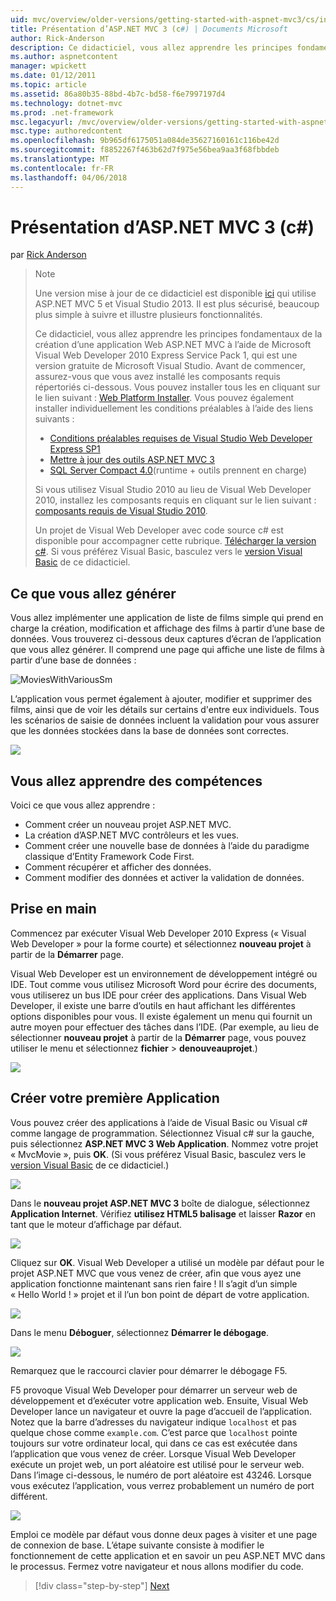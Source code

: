 ```yaml
---
uid: mvc/overview/older-versions/getting-started-with-aspnet-mvc3/cs/intro-to-aspnet-mvc-3
title: Présentation d’ASP.NET MVC 3 (c#) | Documents Microsoft
author: Rick-Anderson
description: Ce didacticiel, vous allez apprendre les principes fondamentaux de la création d’une application Web ASP.NET MVC à l’aide de Microsoft Visual Web Developer 2010 Express Service Pack 1, qui est en cours...
ms.author: aspnetcontent
manager: wpickett
ms.date: 01/12/2011
ms.topic: article
ms.assetid: 86a80b35-88bd-4b7c-bd58-f6e7997197d4
ms.technology: dotnet-mvc
ms.prod: .net-framework
msc.legacyurl: /mvc/overview/older-versions/getting-started-with-aspnet-mvc3/cs/intro-to-aspnet-mvc-3
msc.type: authoredcontent
ms.openlocfilehash: 9b965df6175051a084de35627160161c116be42d
ms.sourcegitcommit: f8852267f463b62d7f975e56bea9aa3f68fbbdeb
ms.translationtype: MT
ms.contentlocale: fr-FR
ms.lasthandoff: 04/06/2018
---
```

<a name="intro-to-aspnet-mvc-3-c"></a>Présentation d’ASP.NET MVC 3 (c#)
====================
par [Rick Anderson](https://github.com/Rick-Anderson)

> > [!NOTE]
> > Une version mise à jour de ce didacticiel est disponible [ici](../../../getting-started/introduction/getting-started.md) qui utilise ASP.NET MVC 5 et Visual Studio 2013. Il est plus sécurisé, beaucoup plus simple à suivre et illustre plusieurs fonctionnalités.
> 
> 
> Ce didacticiel, vous allez apprendre les principes fondamentaux de la création d’une application Web ASP.NET MVC à l’aide de Microsoft Visual Web Developer 2010 Express Service Pack 1, qui est une version gratuite de Microsoft Visual Studio. Avant de commencer, assurez-vous que vous avez installé les composants requis répertoriés ci-dessous. Vous pouvez installer tous les en cliquant sur le lien suivant : [Web Platform Installer](https://www.microsoft.com/web/gallery/install.aspx?appid=VWD2010SP1Pack). Vous pouvez également installer individuellement les conditions préalables à l’aide des liens suivants :
> 
> - [Conditions préalables requises de Visual Studio Web Developer Express SP1](https://www.microsoft.com/web/gallery/install.aspx?appid=VWD2010SP1Pack)
> - [Mettre à jour des outils ASP.NET MVC 3](https://www.microsoft.com/web/gallery/install.aspx?appsxml=&amp;appid=MVC3)
> - [SQL Server Compact 4.0](https://www.microsoft.com/web/gallery/install.aspx?appid=SQLCE;SQLCEVSTools_4_0)(runtime + outils prennent en charge)
> 
> Si vous utilisez Visual Studio 2010 au lieu de Visual Web Developer 2010, installez les composants requis en cliquant sur le lien suivant : [composants requis de Visual Studio 2010](https://www.microsoft.com/web/gallery/install.aspx?appsxml=&amp;appid=VS2010SP1Pack).
> 
> Un projet de Visual Web Developer avec code source c# est disponible pour accompagner cette rubrique. [Télécharger la version c#](https://code.msdn.microsoft.com/Introduction-to-MVC-3-10d1b098). Si vous préférez Visual Basic, basculez vers le [version Visual Basic](../vb/intro-to-aspnet-mvc-3.md) de ce didacticiel.


## <a name="what-youll-build"></a>Ce que vous allez générer

Vous allez implémenter une application de liste de films simple qui prend en charge la création, modification et affichage des films à partir d’une base de données. Vous trouverez ci-dessous deux captures d’écran de l’application que vous allez générer. Il comprend une page qui affiche une liste de films à partir d’une base de données :

![MoviesWithVariousSm](intro-to-aspnet-mvc-3/_static/image1.png)

L’application vous permet également à ajouter, modifier et supprimer des films, ainsi que de voir les détails sur certains d'entre eux individuels. Tous les scénarios de saisie de données incluent la validation pour vous assurer que les données stockées dans la base de données sont correctes.

![](intro-to-aspnet-mvc-3/_static/image2.png)

## <a name="skills-youll-learn"></a>Vous allez apprendre des compétences

Voici ce que vous allez apprendre :

- Comment créer un nouveau projet ASP.NET MVC.
- La création d’ASP.NET MVC contrôleurs et les vues.
- Comment créer une nouvelle base de données à l’aide du paradigme classique d’Entity Framework Code First.
- Comment récupérer et afficher des données.
- Comment modifier des données et activer la validation de données.

## <a name="getting-started"></a>Prise en main

Commencez par exécuter Visual Web Developer 2010 Express (« Visual Web Developer » pour la forme courte) et sélectionnez **nouveau projet** à partir de la **Démarrer** page.

Visual Web Developer est un environnement de développement intégré ou IDE. Tout comme vous utilisez Microsoft Word pour écrire des documents, vous utiliserez un bus IDE pour créer des applications. Dans Visual Web Developer, il existe une barre d’outils en haut affichant les différentes options disponibles pour vous. Il existe également un menu qui fournit un autre moyen pour effectuer des tâches dans l’IDE. (Par exemple, au lieu de sélectionner **nouveau projet** à partir de la **Démarrer** page, vous pouvez utiliser le menu et sélectionnez **fichier** &gt; **denouveauprojet**.)

[![](intro-to-aspnet-mvc-3/_static/image4.png)](intro-to-aspnet-mvc-3/_static/image3.png)

## <a name="creating-your-first-application"></a>Créer votre première Application

Vous pouvez créer des applications à l’aide de Visual Basic ou Visual c# comme langage de programmation. Sélectionnez Visual c# sur la gauche, puis sélectionnez **ASP.NET MVC 3 Web Application**. Nommez votre projet « MvcMovie », puis **OK**. (Si vous préférez Visual Basic, basculez vers le [version Visual Basic](../vb/intro-to-aspnet-mvc-3.md) de ce didacticiel.)

![](intro-to-aspnet-mvc-3/_static/image5.png)

Dans le **nouveau projet ASP.NET MVC 3** boîte de dialogue, sélectionnez **Application Internet**. Vérifiez **utilisez HTML5 balisage** et laisser **Razor** en tant que le moteur d’affichage par défaut.

![](intro-to-aspnet-mvc-3/_static/image6.png)

Cliquez sur **OK**. Visual Web Developer a utilisé un modèle par défaut pour le projet ASP.NET MVC que vous venez de créer, afin que vous ayez une application fonctionne maintenant sans rien faire ! Il s’agit d’un simple « Hello World ! » projet et il l’un bon point de départ de votre application.

[![](intro-to-aspnet-mvc-3/_static/image8.png)](intro-to-aspnet-mvc-3/_static/image7.png)

Dans le menu **Déboguer**, sélectionnez **Démarrer le débogage**.

![](intro-to-aspnet-mvc-3/_static/image9.png)

Remarquez que le raccourci clavier pour démarrer le débogage F5.

F5 provoque Visual Web Developer pour démarrer un serveur web de développement et d’exécuter votre application web. Ensuite, Visual Web Developer lance un navigateur et ouvre la page d’accueil de l’application. Notez que la barre d’adresses du navigateur indique `localhost` et pas quelque chose comme `example.com`. C’est parce que `localhost` pointe toujours sur votre ordinateur local, qui dans ce cas est exécutée dans l’application que vous venez de créer. Lorsque Visual Web Developer exécute un projet web, un port aléatoire est utilisé pour le serveur web. Dans l’image ci-dessous, le numéro de port aléatoire est 43246. Lorsque vous exécutez l’application, vous verrez probablement un numéro de port différent.

![](intro-to-aspnet-mvc-3/_static/image10.png)

Emploi ce modèle par défaut vous donne deux pages à visiter et une page de connexion de base. L’étape suivante consiste à modifier le fonctionnement de cette application et en savoir un peu ASP.NET MVC dans le processus. Fermez votre navigateur et nous allons modifier du code.

> [!div class="step-by-step"]
> [Next](adding-a-controller.md)
